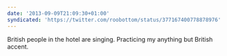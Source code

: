```yaml
---
date: '2013-09-09T21:09:30+01:00'
syndicated: 'https://twitter.com/roobottom/status/377167400778878976'
---
```

British people in the hotel are singing. Practicing my anything but British accent.
